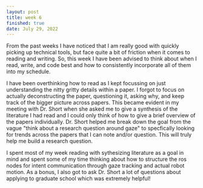 ```yaml
---
layout: post
title: week 6
finished: true
date: July 29, 2022
---
```

 
From the past weeks I have noticed that I am really good with quickly picking up technical tools, but face quite a bit of friction when it comes to reading and writing. So, this week I have been advised to think about when I read, write, and code best and how to consistently incorporate all of them into my schedule. 

I have been overthinking how to read as I kept focussing on just understanding the nitty gritty details within a paper. I forgot to focus on actually deconstructing the paper, questioning it, asking why, and keep track of the bigger picture across papers. This became evident in my meeting with Dr. Short when she asked me to give a synthesis of the literature I had read and I could only think of how to give a brief overview of the papers individually. Dr. Short helped me break down the goal from the vague "think about a research question around gaze" to specfically looking for trends across the papers that I can note and/or question. This will truly help me build a research question.

I spent most of my week reading with sythesizing literature as a goal in mind and spent some of my time thinking about how to structure the ros nodes for intent communication through gaze tracking and actual robot motion. As a bonus, I also got to ask Dr. Short a lot of questions about applying to graduate school which was extremely helpful! 